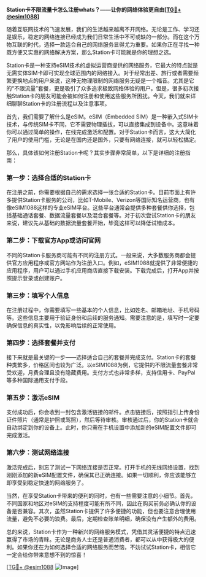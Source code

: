 **Station卡不限流量卡怎么注册whats？——让你的网络体验更自由[[TG💪+ @esim1088](https://t.me/s/esim1088)]**

随着互联网技术的飞速发展，我们的生活越来越离不开网络。无论是工作、学习还是娱乐，稳定的网络连接已经成为我们日常生活中不可或缺的一部分。而在这个万物互联的时代，选择一款适合自己的网络服务显得尤为重要。如果你正在寻找一种既方便又实惠的网络解决方案，那么Station卡可能就是你的理想之选。

Station卡是一种支持eSIM技术的虚拟运营商提供的网络服务，它最大的特点就是无需实体SIM卡即可实现全球范围内的网络接入。对于经常出差、旅行或者需要频繁更换地点的用户来说，这种无物理限制的网络服务无疑是一个福音。尤其是它的“不限流量”套餐，更是吸引了众多追求极致网络体验的用户。但是，很多初次接触Station卡的朋友可能会被如何注册和使用这些服务所困扰。今天，我们就来详细聊聊Station卡的注册流程以及注意事项。

首先，我们需要了解什么是eSIM。eSIM（Embedded SIM）是一种嵌入式SIM卡技术，与传统SIM卡不同，它不需要物理插拔，可以直接集成到设备中。这意味着你可以通过简单的操作，在线完成激活和配置。对于Station卡而言，这大大简化了用户的使用门槛，无论是在国内还是国外，只要有网络连接，就可以轻松搞定。

那么，具体该如何注册Station卡呢？其实步骤非常简单，以下是详细的注册指南：

### **第一步：选择合适的Station卡**
在注册之前，你需要根据自己的需求选择一张合适的Station卡。目前市面上有许多提供Station卡服务的公司，比如T-Mobile、Verizon等国际知名运营商，也有像eSIM1088这样的专业eSIM平台。这些平台通常会提供多种套餐供你选择，包括基础通话套餐、数据流量套餐以及混合套餐等。对于初次尝试Station卡的朋友来说，建议先从基础的数据流量套餐开始，毕竟这样可以降低试错成本。

### **第二步：下载官方App或访问官网**
不同的Station卡服务商可能有不同的注册方式。一般来说，大多数服务商都会提供官方应用程序或官方网站作为注册入口。例如，eSIM1088就提供了非常便捷的应用程序，用户可以通过手机应用商店直接下载安装。下载完成后，打开App并按照提示登录或创建账户。

### **第三步：填写个人信息**
在注册过程中，你需要填写一些基本的个人信息，比如姓名、邮箱地址、手机号码等。这些信息主要用于验证身份和后续的服务通知。需要注意的是，填写时一定要确保信息的真实性，以免影响后续的正常使用。

### **第四步：选择套餐并支付**
接下来就是最关键的一步——选择适合自己的套餐并完成支付。Station卡的套餐种类繁多，价格区间也较为广泛。以eSIM1088为例，它提供的不限流量套餐非常受欢迎，月费合理且没有隐藏费用。支付方式也非常多样，支持信用卡、PayPal等多种国际通用支付手段。

### **第五步：激活eSIM**
支付成功后，你会收到一封包含激活链接的邮件。点击链接后，按照指引上传身份证件照片（通常是护照或驾照），然后等待审核。审核通过后，你的Station卡就会自动绑定到你的设备上。此时，你只需在手机设置中添加新的eSIM配置文件即可完成激活。

### **第六步：测试网络连接**
激活完成后，别忘了测试一下网络连接是否正常。打开手机的无线网络设置，找到刚刚添加的新eSIM配置文件，确保其已正确连接。如果一切顺利，你应该能够立即享受到稳定快速的网络服务了。

当然，在享受Station卡带来的便利的同时，也有一些需要注意的小细节。首先，不同国家和地区对eSIM的支持程度可能有所不同，因此在购买前务必确认你的设备是否兼容。其次，虽然Station卡提供了许多便捷的功能，但也要注意合理使用流量，避免不必要的浪费。最后，定期检查账单明细，确保没有产生额外的费用。

总的来说，Station卡作为一种新兴的网络服务模式，凭借其灵活便捷的特点迅速赢得了市场的青睐。无论是商务人士还是普通消费者，都可以从中获得极大的便利。如果你还在为如何选择合适的网络服务而苦恼，不妨试试Station卡，相信它一定会给你带来意想不到的惊喜！

[[TG💪+ @esim1088](https://t.me/s/esim1088) ![Image](https://i.postimg.cc/4NQfJmqS/Snipaste-2025-05-13-00-14-12.png)]
